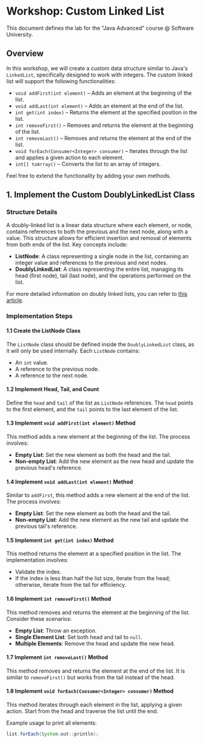 # Workshop: Custom Linked List

This document defines the lab for the "Java Advanced" course @ Software University.

## Overview

In this workshop, we will create a custom data structure similar to Java's `LinkedList`, specifically designed to work with integers. The custom linked list will support the following functionalities:

- `void addFirst(int element)` – Adds an element at the beginning of the list.
- `void addLast(int element)` – Adds an element at the end of the list.
- `int get(int index)` – Returns the element at the specified position in the list.
- `int removeFirst()` – Removes and returns the element at the beginning of the list.
- `int removeLast()` – Removes and returns the element at the end of the list.
- `void forEach(Consumer<Integer> consumer)` – Iterates through the list and applies a given action to each element.
- `int[] toArray()` – Converts the list to an array of integers.

Feel free to extend the functionality by adding your own methods.

## 1. Implement the Custom DoublyLinkedList Class

### Structure Details

A doubly-linked list is a linear data structure where each element, or node, contains references to both the previous and the next node, along with a value. This structure allows for efficient insertion and removal of elements from both ends of the list. Key concepts include:

- **ListNode**: A class representing a single node in the list, containing an integer value and references to the previous and next nodes.
- **DoublyLinkedList**: A class representing the entire list, managing its head (first node), tail (last node), and the operations performed on the list.

For more detailed information on doubly linked lists, you can refer to [this article](https://en.wikipedia.org/wiki/Doubly_linked_list).

### Implementation Steps

#### 1.1 Create the ListNode Class

The `ListNode` class should be defined inside the `DoublyLinkedList` class, as it will only be used internally. Each `ListNode` contains:

- An `int` value.
- A reference to the previous node.
- A reference to the next node.

#### 1.2 Implement Head, Tail, and Count

Define the `head` and `tail` of the list as `ListNode` references. The `head` points to the first element, and the `tail` points to the last element of the list.

#### 1.3 Implement `void addFirst(int element)` Method

This method adds a new element at the beginning of the list. The process involves:

- **Empty List**: Set the new element as both the head and the tail.
- **Non-empty List**: Add the new element as the new head and update the previous head's reference.

#### 1.4 Implement `void addLast(int element)` Method

Similar to `addFirst`, this method adds a new element at the end of the list. The process involves:

- **Empty List**: Set the new element as both the head and the tail.
- **Non-empty List**: Add the new element as the new tail and update the previous tail's reference.

#### 1.5 Implement `int get(int index)` Method

This method returns the element at a specified position in the list. The implementation involves:

- Validate the index.
- If the index is less than half the list size, iterate from the head; otherwise, iterate from the tail for efficiency.

#### 1.6 Implement `int removeFirst()` Method

This method removes and returns the element at the beginning of the list. Consider these scenarios:

- **Empty List**: Throw an exception.
- **Single Element List**: Set both head and tail to `null`.
- **Multiple Elements**: Remove the head and update the new head.

#### 1.7 Implement `int removeLast()` Method

This method removes and returns the element at the end of the list. It is similar to `removeFirst()` but works from the tail instead of the head.

#### 1.8 Implement `void forEach(Consumer<Integer> consumer)` Method

This method iterates through each element in the list, applying a given action. Start from the head and traverse the list until the end.

Example usage to print all elements:
```java
list.forEach(System.out::println);

